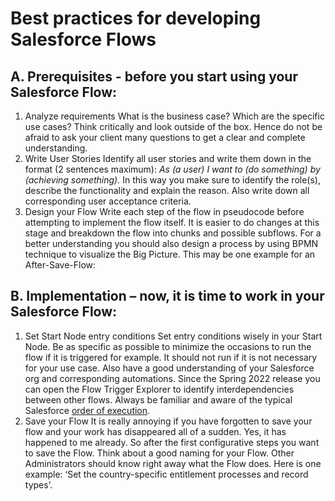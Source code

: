 # Best practices for developing Salesforce Flows
## A. Prerequisites - before you start using your Salesforce Flow:
1.	Analyze requirements
What is the business case? Which are the specific use cases? Think critically and look outside of the box. Hence do not be afraid to ask your client many questions to get a clear and complete understanding.
2.	Write User Stories
Identify all user stories and write them down in the format (2 sentences maximum): 
*As (a user) I want to (do something) by (achieving something).*
In this way you make sure to identify the role(s), describe the functionality and explain the reason. Also write down all corresponding user acceptance criteria.
3.	Design your Flow
Write each step of the flow in pseudocode before attempting to implement the flow itself. It is easier to do changes at this stage and breakdown the flow into chunks and possible subflows. For a better understanding you should also design a process by using BPMN technique to visualize the Big Picture. This may be one example for an After-Save-Flow:
## B. Implementation – now, it is time to work in your Salesforce Flow:
1.	Set Start Node entry conditions
Set entry conditions wisely in your Start Node. Be as specific as possible to minimize the occasions to run the flow if it is triggered for example. It should not run if it is not necessary for your use case. Also have a good understanding of your Salesforce org and corresponding automations. Since the Spring 2022 release you can open the Flow Trigger Explorer to identify interdependencies between other flows. Always be familiar and aware of the typical Salesforce [order of execution](https://developer.salesforce.com/docs/atlas.en-us.apexcode.meta/apexcode/apex_triggers_order_of_execution.htm).
2.	Save your Flow
It is really annoying if you have forgotten to save your flow and your work has disappeared all of a sudden. Yes, it has happened to me already. So after the first configurative steps you want to save the Flow. Think about a good naming for your Flow. Other Administrators should know right away what the Flow does. Here is one example: ‘Set the country-specific entitlement processes and record types’.
